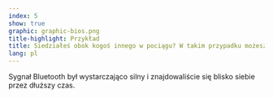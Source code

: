 ```yaml
---
index: 5
show: true
graphic: graphic-bios.png
title-highlight: Przykład
title: Siedziałeś obok kogoś innego w pociągu? W takim przypadku możesz otrzymać powiadomienie
lang: pl
---
```

Sygnał Bluetooth był wystarczająco silny i znajdowaliście się blisko siebie przez dłuższy czas.
